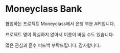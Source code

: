 <h1>Moneyclass Bank</h1>
협업하는 프로젝트 Moneyclass에서 은행 부분 API입니다.

프로젝트 명이 확실하지 않아서 이름이 바뀔 수도 있습니다.

많은 관심과 훈수 피드백 부탁드립니다.
감사합니다.